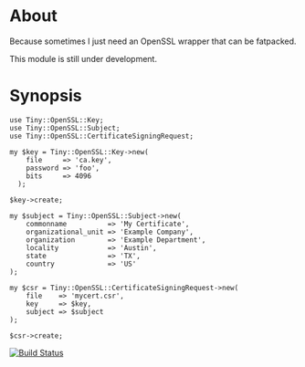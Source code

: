 # About

Because sometimes I just need an OpenSSL wrapper that can be fatpacked.

This module is still under development.

# Synopsis

```
use Tiny::OpenSSL::Key;
use Tiny::OpenSSL::Subject;
use Tiny::OpenSSL::CertificateSigningRequest;

my $key = Tiny::OpenSSL::Key->new(
    file     => 'ca.key',
    password => 'foo',
    bits     => 4096
  );

$key->create;

my $subject = Tiny::OpenSSL::Subject->new(
    commonname          => 'My Certificate',
    organizational_unit => 'Example Company',
    organization        => 'Example Department',
    locality            => 'Austin',
    state               => 'TX',
    country             => 'US'
);

my $csr = Tiny::OpenSSL::CertificateSigningRequest->new(
    file    => 'mycert.csr',
    key     => $key,
    subject => $subject
);

$csr->create;

```


[![Build Status](https://travis-ci.org/jfwilkus/Tiny-OpenSSL.svg)](https://travis-ci.org/jfwilkus/Tiny-OpenSSL)


